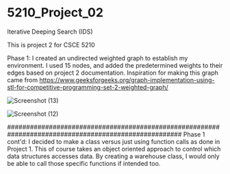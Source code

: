 # 5210_Project_02
Iterative Deeping Search (IDS)

This is project 2 for CSCE 5210

Phase 1: 
I created an undirected weighted graph to establish my environment. I used 15 nodes, and 
added the predetermined weights to their edges based on project 2 documentation. Inspiration for
making this graph came from https://www.geeksforgeeks.org/graph-implementation-using-stl-for-competitive-programming-set-2-weighted-graph/

![Screenshot (13)](https://user-images.githubusercontent.com/56514179/135544796-06c6b126-7fba-4270-a7d7-ec216463e6d5.png)

![Screenshot (12)](https://user-images.githubusercontent.com/56514179/135544822-b89870de-88bd-442f-bfe0-3e3e88a34f0b.png)

######################################################################################################
Phase 1 cont'd: 
I decided to make a class versus just using function calls as done in Project 1. This of course
takes an object oriented approach to control which data structures accesses data. By creating a 
warehouse class, I would only be able to call those specific functions if intended too.
